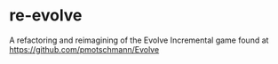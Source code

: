 # re-evolve
A refactoring and reimagining of the Evolve Incremental game found at https://github.com/pmotschmann/Evolve
